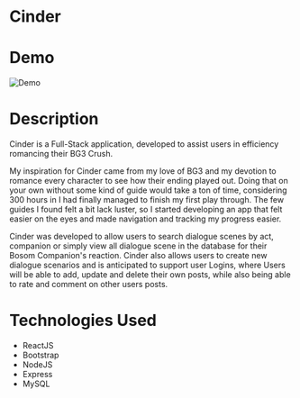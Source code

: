 # Cinder

# Demo
![Demo](https://github.com/mariesaoconnell/bg3-companion-app/blob/main/assets/Demo.gif)

# Description
Cinder is a Full-Stack application, developed to assist users in efficiency romancing their BG3 Crush.

My inspiration for Cinder came from my love of BG3 and my devotion to romance every character to see how their ending played out. Doing that on your own without some kind of guide would take a ton of time, considering 300 hours in I had finally managed to finish my first play through. The few guides I found felt a bit lack luster, so I started developing an app that felt easier on the eyes and made navigation and tracking my progress easier.

Cinder was developed to allow users to search dialogue scenes by act, companion or simply view all dialogue scene in the database for their Bosom Companion's reaction. Cinder also allows users to create new dialogue scenarios and is anticipated to support user Logins, where Users will be able to add, update and delete their own posts, while also being able to rate and comment on other users posts.

# Technologies Used
- ReactJS
- Bootstrap
- NodeJS
- Express
- MySQL
